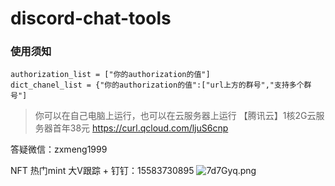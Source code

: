 # discord-chat-tools

### 使用须知

```
authorization_list = ["你的authorization的值"]
dict_chanel_list = {"你的authorization的值":["url上方的群号","支持多个群号"]
```


> 你可以在自己电脑上运行，也可以在云服务器上运行
【腾讯云】1核2G云服务器首年38元 https://curl.qcloud.com/ljuS6cnp

答疑微信：zxmeng1999

NFT 热门mint 大V跟踪 + 钉钉：15583730895
![7d7Gyq.png](https://s4.ax1x.com/2022/01/17/7d7Gyq.png)
